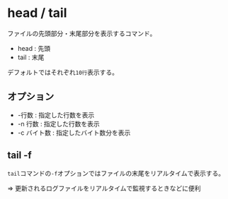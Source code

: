# head / tail

ファイルの先頭部分・末尾部分を表示するコマンド。

- head : 先頭
- tail : 末尾

デフォルトではそれぞれ`10行`表示する。

## オプション

- -行数 : 指定した行数を表示
- -n 行数 : 指定した行数を表示
- -c バイト数 : 指定したバイト数分を表示

## tail -f

`tail`コマンドの`-f`オプションではファイルの末尾をリアルタイムで表示する。

=> 更新されるログファイルをリアルタイムで監視するときなどに便利


